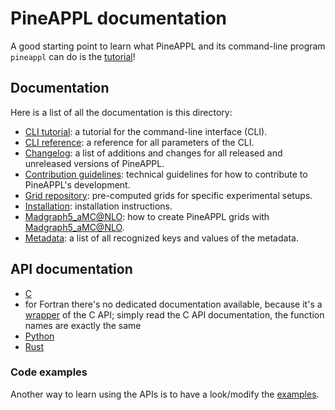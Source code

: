 # PineAPPL documentation

A good starting point to learn what PineAPPL and its command-line program
`pineappl` can do is the [tutorial](cli-tutorial.md)!

## Documentation

Here is a list of all the documentation is this directory:

- [CLI tutorial](cli-tutorial.md): a tutorial for the command-line interface
  (CLI).
- [CLI reference](cli-reference.md): a reference for all parameters of the CLI.
- [Changelog](../CHANGELOG.md): a list of additions and changes for all
  released and unreleased versions of PineAPPL.
- [Contribution guidelines](../CONTRIBUTING.md): technical guidelines for how
  to contribute to PineAPPL's development.
- [Grid repository](): pre-computed grids for specific experimental setups.
- [Installation](installation.md): installation instructions.
- [Madgraph5_aMC@NLO](mg5_aMC.md): how to create PineAPPL grids with
  [Madgraph5_aMC@NLO](https://launchpad.net/mg5amcnlo/).
- [Metadata](metadata.md): a list of all recognized keys and values of the
  metadata.

## API documentation

- [C](https://docs.rs/pineappl_capi/)
- for Fortran there's no dedicated documentation available, because it's a
  [wrapper](../examples/fortran/pineappl.f90) of the C API; simply read the C
  API documentation, the function names are exactly the same
- [Python](https://pineappl.readthedocs.io/)
- [Rust](https://docs.rs/pineappl/)

### Code examples

Another way to learn using the APIs is to have a look/modify the
[examples](../examples/).
